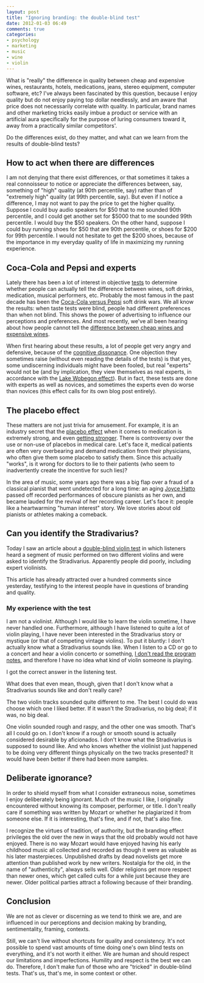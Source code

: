 ```yaml
---
layout: post
title: "Ignoring branding: the double-blind test"
date: 2012-01-03 06:49
comments: true
categories: 
- psychology
- marketing
- music
- wine
- violin
---
```

What is "really" the difference in quality between cheap and expensive wines, restaurants, hotels, medications, jeans, stereo equipment, computer software, etc? I've always been fascinated by this question, because I enjoy quality but do not enjoy paying top dollar needlessly, and am aware that price does not necessarily correlate with quality. In particular, brand names and other marketing tricks easily imbue a product or service with an artificial aura specifically for the purpose of luring consumers toward it, away from a practically similar competitors'.

Do the differences exist, do they matter, and what can we learn from the results of double-blind tests?

<!--more-->

## How to act when there are differences

I am not denying that there exist differences, or that sometimes it takes a real connoisseur to notice or appreciate the differences between, say, something of "high" quality (at 90th percentile, say) rather than of "extremely high" quality (at 99th percentile, say). But even if I notice a difference, I may not want to pay the price to get the higher quality. Suppose I could buy audio speakers for $50 that to me sounded 90th percentile, and I could get another set for $5000 that to me sounded 99th percentile. I would buy the $50 speakers. On the other hand, suppose I could buy running shoes for $50 that are 90th percentile, or shoes for $200 for 99th percentile. I would not hesitate to get the $200 shoes, because of the importance in my everyday quality of life in maximizing my running experience.

## Coca-Cola and Pepsi and experts

Lately there has been a lot of interest in objective [tests](http://en.wikipedia.org/wiki/Blind_experiment) to determine whether people can actually tell the difference between wines, soft drinks, medication, musical performers, etc. Probably the most famous in the past decade has been the [Coca-Cola versus Pepsi](http://en.wikipedia.org/wiki/Pepsi_Challenge) soft drink wars. We all know the results: when taste tests were blind, people had different preferences than when not blind. This shows the power of advertising to influence our perceptions and preferences. And most recently, we've all been hearing about how people cannot tell the [difference between cheap wines and expensive wines](http://en.wikipedia.org/wiki/Wine_tasting#Blind_tasting).

When first hearing about these results, a lot of people get very angry and defensive, because of the [cognitive dissonance](http://en.wikipedia.org/wiki/Cognitive_dissonance). One objection they sometimes raise (without even reading the details of the tests) is that yes, some undiscerning individuals might have been fooled, but real "experts" would not be (and by implication, they view themselves as real experts, in accordance with the [Lake Wobegon effect](http://en.wikipedia.org/wiki/Lake_Wobegon#The_Lake_Wobegon_effect)). But in fact, these tests are done with experts as well as novices, and sometimes the experts even do worse than novices (this effect calls for its own blog post entirely).

## The placebo effect

These matters are not just trivia for amusement. For example, it is an industry secret that the [placebo effect](http://en.wikipedia.org/wiki/Placebo) when it comes to medication is extremely strong, and even [getting stronger](http://www.wired.com/medtech/drugs/magazine/17-09/ff_placebo_effect?currentPage=all). There is controversy over the use or non-use of placebos in medical care. Let's face it, medical patients are often very overbearing and demand medication from their physicians, who often give them some placebo to satisfy them. Since this actually "works", is it wrong for doctors to lie to their patients (who seem to inadvertently create the incentive for such lies)?

In the area of music, some years ago there was a big flap over a fraud of a classical pianist that went undetected for a long time: an aging [Joyce Hatto](http://en.wikipedia.org/wiki/Joyce_Hatto) passed off recorded performances of obscure pianists as her own, and became lauded for the revival of her recording career. Let's face it: people like a heartwarming "human interest" story. We love stories about old pianists or athletes making a comeback.

## Can you identify the Stradivarius?

Today I saw an article about a [double-blind violin test](http://www.npr.org/blogs/deceptivecadence/2012/01/02/144482863/double-blind-violin-test-can-you-pick-the-strad?sc=fb&cc=fp) in which listeners heard a segment of music performed on two different violins and were asked to identify the Stradivarius. Apparently people did poorly, including expert violinists.

This article has already attracted over a hundred comments since yesterday, testifying to the interest people have in questions of branding and quality.

### My experience with the test

I am not a violinist. Although I would like to learn the violin sometime, I have never handled one. Furthermore, although I have listened to quite a lot of violin playing, I have never been interested in the Stradivarius story or mystique (or that of competing vintage violins). To put it bluntly: I don't actually know what a Stradivarius sounds like. When I listen to a CD or go to a concert and hear a violin concerto or something, [I don't read the program notes](/blog/2011/11/11/on-not-reading-concert-program-notes/), and therefore I have no idea what kind of violin someone is playing.

I got the correct answer in the listening test.

What does that even mean, though, given that I don't know what a Stradivarius sounds like and don't really care?

The two violin tracks sounded quite different to me. The best I could do was choose which one I liked better. If it wasn't the Stradivarius, no big deal; if it was, no big deal.

One violin sounded rough and raspy, and the other one was smooth. That's all I could go on. I don't know if a rough or smooth sound is actually considered desirable by aficionados. I don't know what the Stradivarius is supposed to sound like. And who knows whether the violinist just happened to be doing very different things physically on the two tracks presented? It would have been better if there had been more samples.

## Deliberate ignorance?

In order to shield myself from what I consider extraneous noise, sometimes I enjoy deliberately being ignorant. Much of the music I like, I originally encountered without knowing its composer, performer, or title. I don't really care if something was written by Mozart or whether he plagiarized it from someone else. If it is interesting, that's fine, and if not, that's also fine.

I recognize the virtues of tradition, of authority, but the branding effect privileges the old over the new in ways that the old probably would not have enjoyed. There is no way Mozart would have enjoyed having his early childhood music all collected and recorded as though it were as valuable as his later masterpieces. Unpublished drafts by dead novelists get more attention than published work by new writers. Nostalgia for the old, in the name of "authenticity", always sells well. Older religions get more respect than newer ones, which get called cults for a while just because they are newer. Older political parties attract a following because of their branding.

## Conclusion

We are not as clever or discerning as we tend to think we are, and are influenced in our perceptions and decision making by branding, sentimentality, framing, contexts.

Still, we can't live without shortcuts for quality and consistency. It's not possible to spend vast amounts of time doing one's own blind tests on everything, and it's not worth it either. We are human and should respect our limitations and imperfections. Humility and respect is the best we can do. Therefore, I don't make fun of those who are "tricked" in double-blind tests. That's us, that's me, in some context or other.
